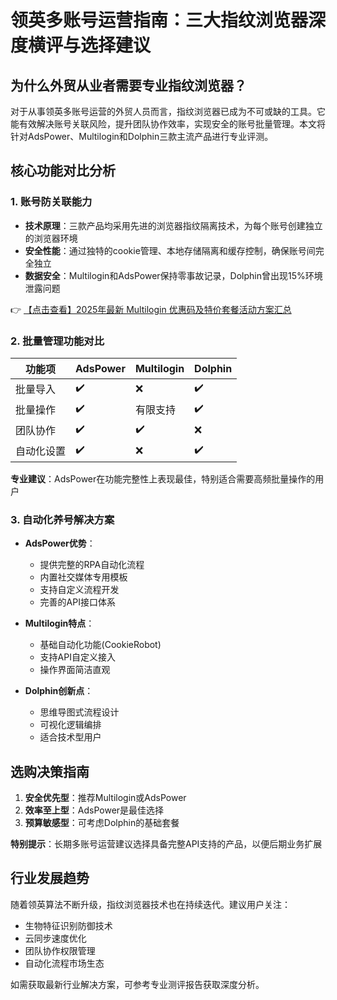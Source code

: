 # 领英多账号运营指南：三大指纹浏览器深度横评与选择建议

## 为什么外贸从业者需要专业指纹浏览器？

对于从事领英多账号运营的外贸人员而言，指纹浏览器已成为不可或缺的工具。它能有效解决账号关联风险，提升团队协作效率，实现安全的账号批量管理。本文将针对AdsPower、Multilogin和Dolphin三款主流产品进行专业评测。

## 核心功能对比分析

### 1. 账号防关联能力

- **技术原理**：三款产品均采用先进的浏览器指纹隔离技术，为每个账号创建独立的浏览器环境
- **安全性能**：通过独特的cookie管理、本地存储隔离和缓存控制，确保账号间完全独立
- **数据安全**：Multilogin和AdsPower保持零事故记录，Dolphin曾出现15%环境泄露问题

👉 [【点击查看】2025年最新 Multilogin 优惠码及特价套餐活动方案汇总](https://bit.ly/multIlogin)

### 2. 批量管理功能对比

| 功能项       | AdsPower | Multilogin | Dolphin |
|--------------|----------|------------|---------|
| 批量导入     | ✔️       | ❌         | ✔️      |
| 批量操作     | ✔️       | 有限支持   | ✔️      |
| 团队协作     | ✔️       | ✔️         | ❌      |
| 自动化设置   | ✔️       | ❌         | ✔️      |

**专业建议**：AdsPower在功能完整性上表现最佳，特别适合需要高频批量操作的用户

### 3. 自动化养号解决方案

- **AdsPower优势**：
  - 提供完整的RPA自动化流程
  - 内置社交媒体专用模板
  - 支持自定义流程开发
  - 完善的API接口体系

- **Multilogin特点**：
  - 基础自动化功能(CookieRobot)
  - 支持API自定义接入
  - 操作界面简洁直观

- **Dolphin创新点**：
  - 思维导图式流程设计
  - 可视化逻辑编排
  - 适合技术型用户

## 选购决策指南

1. **安全优先型**：推荐Multilogin或AdsPower
2. **效率至上型**：AdsPower是最佳选择
3. **预算敏感型**：可考虑Dolphin的基础套餐

**特别提示**：长期多账号运营建议选择具备完整API支持的产品，以便后期业务扩展

## 行业发展趋势

随着领英算法不断升级，指纹浏览器技术也在持续迭代。建议用户关注：
- 生物特征识别防御技术
- 云同步速度优化
- 团队协作权限管理
- 自动化流程市场生态

如需获取最新行业解决方案，可参考专业测评报告获取深度分析。